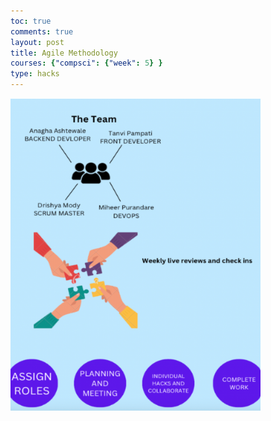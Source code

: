 ```yaml
---
toc: true
comments: true
layout: post
title: Agile Methodology
courses: {"compsci": {"week": 5} }
type: hacks
---
```


<img src="/images/Screenshot 2023-09-29 125518.png" alt="Agile Methodology" height="500" width="400">  
<img src="">
